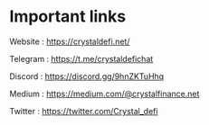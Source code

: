 # Important links
Website : https://crystaldefi.net/

Telegram : https://t.me/crystaldefichat

Discord : https://discord.gg/9hnZKTuHhq

Medium : https://medium.com/@crystalfinance.net

Twitter : https://twitter.com/Crystal_defi

